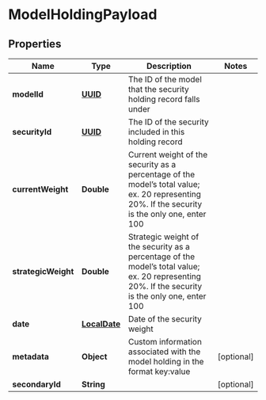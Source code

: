 
# ModelHoldingPayload

## Properties
Name | Type | Description | Notes
------------ | ------------- | ------------- | -------------
**modelId** | [**UUID**](UUID.md) | The ID of the model that the security holding record falls under | 
**securityId** | [**UUID**](UUID.md) | The ID of the security included in this holding record | 
**currentWeight** | **Double** | Current weight of the security as a percentage of the model’s total value; ex. 20 representing 20%. If the security is the only one, enter 100 | 
**strategicWeight** | **Double** | Strategic weight of the security as a percentage of the model’s total value; ex. 20 representing 20%. If the security is the only one, enter 100 | 
**date** | [**LocalDate**](LocalDate.md) | Date of the security weight | 
**metadata** | **Object** | Custom information associated with the model holding in the format key:value |  [optional]
**secondaryId** | **String** |  |  [optional]



